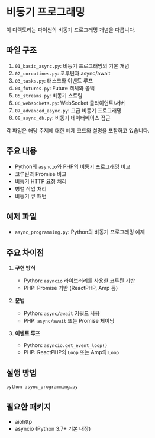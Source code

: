 # 비동기 프로그래밍

이 디렉토리는 파이썬의 비동기 프로그래밍 개념을 다룹니다.

## 파일 구조

1. `01_basic_async.py`: 비동기 프로그래밍의 기본 개념
2. `02_coroutines.py`: 코루틴과 async/await
3. `03_tasks.py`: 태스크와 이벤트 루프
4. `04_futures.py`: Future 객체와 콜백
5. `05_streams.py`: 비동기 스트림
6. `06_websockets.py`: WebSocket 클라이언트/서버
7. `07_advanced_async.py`: 고급 비동기 프로그래밍
8. `08_async_db.py`: 비동기 데이터베이스 접근

각 파일은 해당 주제에 대한 예제 코드와 설명을 포함하고 있습니다.

## 주요 내용

- Python의 `asyncio`와 PHP의 비동기 프로그래밍 비교
- 코루틴과 Promise 비교
- 비동기 HTTP 요청 처리
- 병렬 작업 처리
- 비동기 큐 패턴

## 예제 파일

- `async_programming.py`: Python의 비동기 프로그래밍 예제

## 주요 차이점

1. **구현 방식**
   - Python: `asyncio` 라이브러리를 사용한 코루틴 기반
   - PHP: Promise 기반 (ReactPHP, Amp 등)

2. **문법**
   - Python: `async/await` 키워드 사용
   - PHP: `async/await` 또는 Promise 체이닝

3. **이벤트 루프**
   - Python: `asyncio.get_event_loop()`
   - PHP: ReactPHP의 `Loop` 또는 Amp의 `Loop`

## 실행 방법

```bash
python async_programming.py
```

## 필요한 패키지

- aiohttp
- asyncio (Python 3.7+ 기본 내장) 